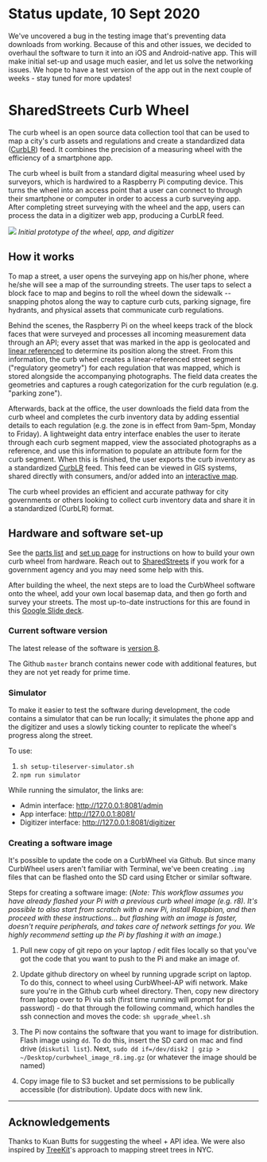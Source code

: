 # Status update, 10 Sept 2020
We've uncovered a bug in the testing image that's preventing data downloads from working. Because of this and other issues, we decided to overhaul the software to turn it into an iOS and Android-native app. This will make initial set-up and usage much easier, and let us solve the networking issues. We hope to have a test version of the app out in the next couple of weeks - stay tuned for more updates!

# SharedStreets Curb Wheel

The curb wheel is an open source data collection tool that can be used to map a city's curb assets and regulations and create a standardized data ([CurbLR](https://www.curblr.org/)) feed. It combines the precision of a measuring wheel with the efficiency of a smartphone app.

The curb wheel is built from a standard digital measuring wheel used by surveyors, which is hardwired to a Raspberry Pi computing device. This turns the wheel into an access point that a user can connect to through their smartphone or computer in order to access a curb surveying app. After completing street surveying with the wheel and the app, users can process the data in a digitizer web app, producing a CurbLR feed.

![](/images/wheel_app_digitizer.png)
*Initial prototype of the wheel, app, and digitizer*

## How it works

To map a street, a user opens the surveying app on his/her phone, where he/she will see a map of the surrounding streets. The user taps to select a block face to map and begins to roll the wheel down the sidewalk -- snapping photos along the way to capture curb cuts, parking signage, fire hydrants, and physical assets that communicate curb regulations.

Behind the scenes, the Raspberry Pi on the wheel keeps track of the block faces that were surveyed and processes all incoming measurement data through an API; every asset that was marked in the app is geolocated and [linear referenced](https://medium.com/sharedstreets/how-the-sharedstreets-referencing-system-works-2097b0d61b52) to determine its position along the street. From this information, the curb wheel creates a linear-referenced street segment ("regulatory geometry") for each regulation that was mapped, which is stored alongside the accompanying photographs. The field data creates the geometries and captures a rough categorization for the curb regulation (e.g. "parking zone").

Afterwards, back at the office, the user downloads the field data from the curb wheel and completes the curb inventory data by adding essential details to each regulation (e.g. the zone is in effect from 9am-5pm, Monday to Friday). A lightweight data entry interface enables the user to iterate through each curb segment mapped, view the associated photographs as a reference, and use this information to populate an attribute form for the curb segment. When this is finished, the user exports the curb inventory as a standardized [CurbLR](https://www.curblr.org/) feed. This feed can be viewed in GIS systems, shared directly with consumers, and/or added into an [interactive map](https://www.curblr.org/).

The curb wheel provides an efficient and accurate pathway for city governments or others looking to collect curb inventory data and share it in a standardized (CurbLR) format.

## Hardware and software set-up

See the [parts list](/PARTS.md) and [set up page](/SETUP.md) for instructions on how to build your own curb wheel from hardware. Reach out to [SharedStreets](mailto:info@sharedstreets.io) if you work for a government agency and you may need some help with this.

After building the wheel, the next steps are to load the CurbWheel software onto the wheel, add your own local basemap data, and then go forth and survey your streets. The most up-to-date instructions for this are found in this [Google Slide deck](https://docs.google.com/presentation/d/17yf7CXPp_n2dldiCTWfH6H_lpq4mqzZ6kTNyTk-0-zw/edit#slide=id.g730b63e36f_0_0).

### Current software version

The latest release of the software is [version 8](https://curblr-www.s3.amazonaws.com/wheel/images/curbwheel_image_r8.img.gz). 

The Github `master` branch contains newer code with additional features, but they are not yet ready for prime time.

### Simulator

To make it easier to test the software during development, the code contains a simulator that can be run locally; it simulates the phone app and the digitizer and uses a slowly ticking counter to replicate the wheel's progress along the street. 

To use:

1. `sh setup-tileserver-simulator.sh`
2. `npm run simulator`


While running the simulator, the links are:
- Admin interface: http://127.0.0.1:8081/admin
- App interface: http://127.0.0.1:8081/
- Digitizer interface: http://127.0.0.1:8081/digitizer

### Creating a software image

It's possible to update the code on a CurbWheel via Github. But since many CurbWheel users aren't familiar with Terminal, we've been creating `.img` files that can be flashed onto the SD card using Etcher or similar software. 

Steps for creating a software image:
(*Note: This workflow assumes you have already flashed your Pi with a previous curb wheel image (e.g. r8). It's possible to also start from scratch with a new Pi, install Raspbian, and then proceed with these instructions... but flashing with an image is faster, doesn't require peripherals, and takes care of network settings for you. We highly recommend setting up the Pi by flashing it with an image.*)

1. Pull new copy of git repo on your laptop / edit files locally so that you've got the code that you want to push to the Pi and make an image of.

2. Update github directory on wheel by running upgrade script on laptop. To do this, connect to wheel using CurbWheel-AP wifi network. Make sure you're in the Github curb wheel directory. Then, copy new directory from laptop over to Pi via ssh (first time running will prompt for pi password) - do that through the following command, which handles the ssh connection and moves the code: `sh upgrade_wheel.sh`

3. The Pi now contains the software that you want to image for distribution. Flash image using `dd`. To do this, insert the SD card on mac and find drive (`diskutil list`). Next, `sudo dd if=/dev/disk2 | gzip > ~/Desktop/curbwheel_image_r8.img.gz` (or whatever the image should be named)

4. Copy image file to S3 bucket and set permissions to be publically accessible (for distribution). Update docs with new link.

------

## Acknowledgements

Thanks to Kuan Butts for suggesting the wheel + API idea. We were also inspired by [TreeKit](http://treekit.org/)'s approach to mapping street trees in NYC.
